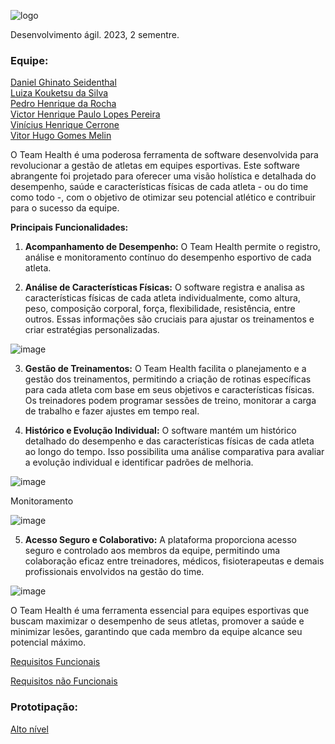 ![logo](https://github.com/RochaUTFPR/Team_Health-EC46C-2023.2/assets/108278327/e70bb8af-6969-4005-97ec-b2cdb4f825b9)

  
Desenvolvimento ágil.
2023, 2 sementre.

### Equipe:

[Daniel Ghinato Seidenthal](https://github.com/Seidenthal)  
[Luiza Kouketsu da Silva](https://github.com/luizakouketsu)  
[Pedro Henrique da Rocha](https://github.com/RochaUTFPR)  
[Victor Henrique Paulo Lopes Pereira](https://github.com/Victor-H0)  
[Vinícius Henrique Cerrone](https://github.com/Cerronera)  
[Vitor Hugo Gomes Melin](https://github.com/Vitorug0)  


O Team Health é uma poderosa ferramenta de software desenvolvida para revolucionar a gestão de atletas em equipes esportivas. Este software abrangente foi projetado para oferecer uma visão holística e detalhada do desempenho, saúde e características físicas de cada atleta - ou do time como todo -, com o objetivo de otimizar seu potencial atlético e contribuir para o sucesso da equipe.

**Principais Funcionalidades:**

1. **Acompanhamento de Desempenho:**
   O Team Health permite o registro, análise e monitoramento contínuo do desempenho esportivo de cada atleta.
   
2. **Análise de Características Físicas:**
   O software registra e analisa as características físicas de cada atleta individualmente, como altura, peso, composição corporal, força, flexibilidade, resistência, entre outros. Essas informações são cruciais para ajustar os treinamentos e criar estratégias personalizadas.

![image](https://github.com/RochaUTFPR/Team_Health-EC46C-2023.2/assets/108278327/a2a6a39c-dad4-4bcc-94b2-529d76c914d5)

3. **Gestão de Treinamentos:**
   O Team Health facilita o planejamento e a gestão dos treinamentos, permitindo a criação de rotinas específicas para cada atleta com base em seus objetivos e características físicas. Os treinadores podem programar sessões de treino, monitorar a carga de trabalho e fazer ajustes em tempo real.

4. **Histórico e Evolução Individual:**
   O software mantém um histórico detalhado do desempenho e das características físicas de cada atleta ao longo do tempo. Isso possibilita uma análise comparativa para avaliar a evolução individual e identificar padrões de melhoria.

   
![image](https://github.com/RochaUTFPR/Team_Health-EC46C-2023.2/assets/108278327/74891701-3cf6-4e4d-854d-23253fd7e646)

Monitoramento

![image](https://github.com/RochaUTFPR/Team_Health-EC46C-2023.2/assets/108278327/b9e4bdb6-af09-4631-9684-85aebe14958a)

5. **Acesso Seguro e Colaborativo:**
   A plataforma proporciona acesso seguro e controlado aos membros da equipe, permitindo uma colaboração eficaz entre treinadores, médicos, fisioterapeutas e demais profissionais envolvidos na gestão do time.

![image](https://github.com/RochaUTFPR/Team_Health-EC46C-2023.2/assets/108278327/ea5c18fa-a89c-4112-8d07-6cc1683bd2ef)

O Team Health é uma ferramenta essencial para equipes esportivas que buscam maximizar o desempenho de seus atletas, promover a saúde e minimizar lesões, garantindo que cada membro da equipe alcance seu potencial máximo.

[Requisitos Funcionais](https://github.com/RochaUTFPR/Team_Health-EC46C-2023.2/blob/main/Requisitos%20de%20Usuarios/RF.md)

[Requisitos não Funcionais](https://github.com/RochaUTFPR/Team_Health-EC46C-2023.2/blob/main/Requisitos%20de%20Usuarios/RNF.md)

### Prototipação:

[Alto nível](https://www.figma.com/file/N0QwsnEbbu4o8gHtRumaig/ALTO-NIVEL?type=design&node-id=0-1&mode=design&t=FiT1BWvj2oZqfKTy-0)
